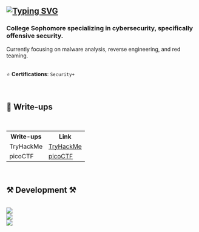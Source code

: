 ## [![Typing SVG](https://readme-typing-svg.demolab.com?font=Fira+Code&duration=2500&pause=200&color=49F7B6&width=435&lines=Hey%2C+it's+Mujtabaa!;currently%3A+boxing+with+malware;currently%3A+breaking+my+keyboard;currently%3A+mastering+the+dark+arts)](https://git.io/typing-svg)

<h3 align="left">College Sophomore specializing in cybersecurity, specifically offensive security. </h3>

<div align="left">
Currently focusing on malware analysis, reverse engineering, and red teaming. 
<br>
<br>
  
  ⭐ **Certifications**: `Security+`
</div>

<br>
<!-- Projects -->
<h2 align=left>🌱 Write-ups</h2>
<br>
<div align="left">
  <table>
    <tr>
      <th>Write-ups</th>
      <th>Link</th>
    </tr>
    <tr>
      <td>TryHackMe</td>
      <td><a href="https://github.com/mushy2005/TryHackMe-Writeups">TryHackMe</a></td>
    </tr>
    <tr>
      <td>picoCTF</td>
      <td><a href="https://github.com/mushy2005/picoCTF">picoCTF</a></td>
    </tr>
  </table>
</div>

<br>

<!-- add Projects section  -->

<!-- Development -->
<h2 align="left">⚒️ Development ⚒️</h2>
<br/>
<div align="left">
    <img src="https://skillicons.dev/icons?i=css,html,java,python" /> <br>
    <img src="https://skillicons.dev/icons?i=bash,powershell,vim,vscode" /> <br>
    <img src="https://skillicons.dev/icons?i=arch,windows,linux,kali" /> <br>
</div>
